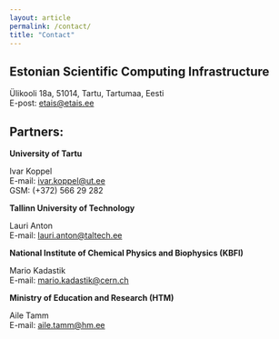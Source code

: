 ```yaml
---
layout: article
permalink: /contact/
title: "Contact"
---
```


## Estonian Scientific Computing Infrastructure

Ülikooli 18a, 51014, Tartu, Tartumaa, Eesti   
E-post: etais@etais.ee

## Partners:
**University of Tartu**

Ivar Koppel    
E-mail: ivar.koppel@ut.ee   
GSM: (+372) 566 29 282

**Tallinn University of Technology**

Lauri Anton   
E-mail: lauri.anton@taltech.ee

**National Institute of Chemical Physics and Biophysics (KBFI)**

Mario Kadastik   
E-mail: mario.kadastik@cern.ch

**Ministry of Education and Research (HTM)**

Aile Tamm   
E-mail: aile.tamm@hm.ee
